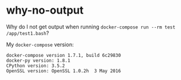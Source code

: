 # why-no-output
Why do I not get output when running `docker-compose run --rm test /app/test1.bash`?

My `docker-compose` version:

```
docker-compose version 1.7.1, build 6c29830
docker-py version: 1.8.1
CPython version: 3.5.2
OpenSSL version: OpenSSL 1.0.2h  3 May 2016
```
